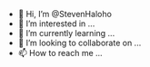 - 👋 Hi, I’m @StevenHaloho
- 👀 I’m interested in ...
- 🌱 I’m currently learning ...
- 💞️ I’m looking to collaborate on ...
- 📫 How to reach me ...

<!---
StevenHaloho/StevenHaloho is a ✨ special ✨ repository because its `README.md` (this file) appears on your GitHub profile.
You can click the Preview link to take a look at your changes.
--->
